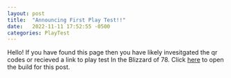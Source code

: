 ```yaml
---
layout: post
title:  "Announcing First Play Test!!"
date:   2022-11-11 17:52:55 -0500
categories: PlayTest
---
```

Hello! If you have found this page then you have likely invesitgated the qr codes or recieved a link to play test In the Blizzard of 78.
Click <a href="../../../../builds/build.pdf">here</a> to open the build for this post.

